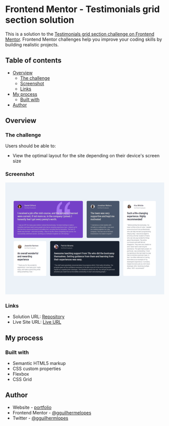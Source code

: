 # Frontend Mentor - Testimonials grid section solution

This is a solution to the [Testimonials grid section challenge on Frontend Mentor](https://www.frontendmentor.io/challenges/testimonials-grid-section-Nnw6J7Un7). Frontend Mentor challenges help you improve your coding skills by building realistic projects.

## Table of contents

- [Overview](#overview)
  - [The challenge](#the-challenge)
  - [Screenshot](#screenshot)
  - [Links](#links)
- [My process](#my-process)
  - [Built with](#built-with)
- [Author](#author)

## Overview

### The challenge

Users should be able to:

- View the optimal layout for the site depending on their device's screen size

### Screenshot

![](./images/screenshot.jpg)

### Links

- Solution URL: [Repository](https://github.com/gguilhermelopes/front-end-mentor-testimonials-grid-section)
- Live Site URL: [Live URL](https://gguilhermelopes.github.io/front-end-mentor-testimonials-grid-section/)

## My process

### Built with

- Semantic HTML5 markup
- CSS custom properties
- Flexbox
- CSS Grid

## Author

- Website - [portfolio](https://gguilhermelopes.github.io/)
- Frontend Mentor - [@gguilhermelopes](https://www.frontendmentor.io/profile/gguilhermelopes)
- Twitter - [@gguilhermlopes](https://twitter.com/gguilhermlopes)
